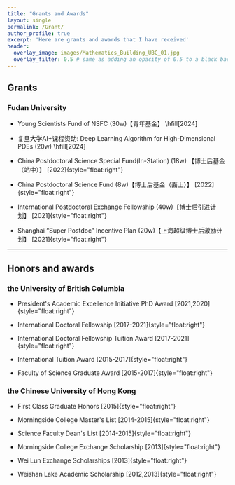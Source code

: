 ```yaml
---
title: "Grants and Awards"
layout: single
permalink: /Grant/
author_profile: true
excerpt: 'Here are grants and awards that I have received'
header:
  overlay_image: images/Mathematics_Building_UBC_01.jpg
  overlay_filter: 0.5 # same as adding an opacity of 0.5 to a black background
---
```


## Grants

### Fudan University

+ Young Scientists Fund of NSFC (30w)【青年基金】   \hfill[2024]

+ 复旦大学AI+课程资助: Deep Learning Algorithm for High-Dimensional PDEs  (20w)       \hfill[2024]

+ China Postdoctoral Science Special Fund(In-Station)   (18w) 【博士后基金（站中）】     [2022]{style="float:right"} 
            
+ China Postdoctoral Science Fund    (8w)【博士后基金（面上）】      [2022]{style="float:right"}

+ International Postdoctoral Exchange Fellowship    (40w)【博士后引进计划】      [2021]{style="float:right"}

+ Shanghai “Super Postdoc” Incentive Plan   (20w)【上海超级博士后激励计划】       [2021]{style="float:right"}

---


##  Honors and awards


### the University of British Columbia
+ President's Academic Excellence Initiative PhD Award                   [2021,2020]{style="float:right"}

+ International Doctoral Fellowship                                    [2017-2021]{style="float:right"}

+ International Doctoral Fellowship Tuition Award                     [2017-2021]{style="float:right"}

+ International Tuition Award                                          [2015-2017]{style="float:right"}

+ Faculty of Science Graduate Award                                 [2015-2017]{style="float:right"}          



### the Chinese University of Hong Kong

+ First Class Graduate Honors                                            [2015]{style="float:right"}  

+ Morningside College Master's List                                    [2014-2015]{style="float:right"}

+ Science Faculty Dean's List                                          [2014-2015]{style="float:right"}

+ Morningside College Exchange Scholarship                           [2013]{style="float:right"}

+ Wei Lun Exchange Scholarships                                       [2013]{style="float:right"}

+ Weishan Lake Academic Scholarship                          [2012,2013]{style="float:right"}



